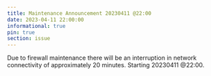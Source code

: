 ```yaml
---
title: Maintenance Announcement 20230411 @22:00
date: 2023-04-11 22:00:00 
informational: true
pin: true 
section: issue
---
```


Due to firewall maintenance there will be an interruption in network connectivity of approximately 20 minutes.
Starting 20230411 @22:00.
